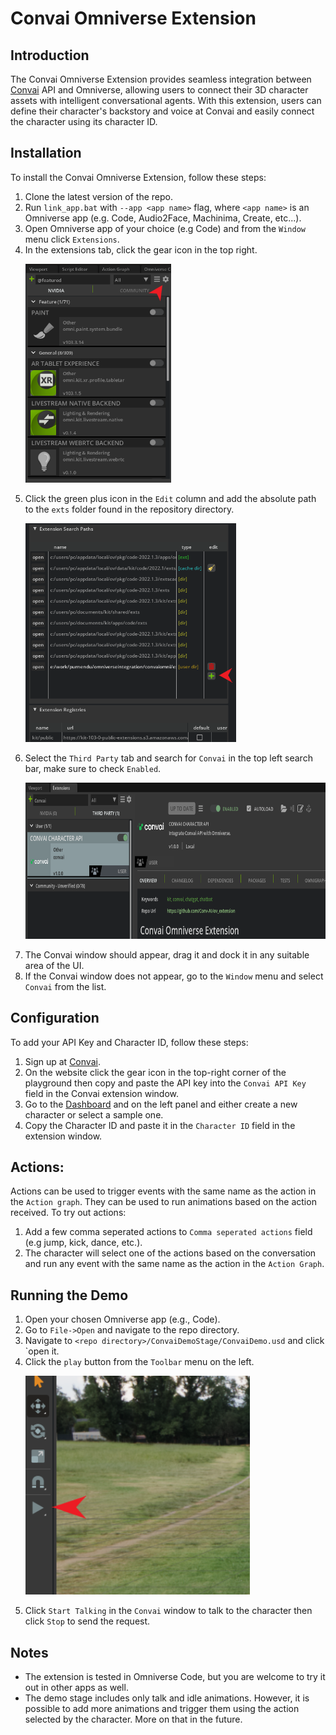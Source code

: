 # Convai Omniverse Extension
## Introduction
The Convai Omniverse Extension provides seamless integration between [Convai](https://convai.com/) API and Omniverse, allowing users to connect their 3D character assets with intelligent conversational agents. With this extension, users can define their character's backstory and voice at Convai and easily connect the character using its character ID.

## Installation
To install the Convai Omniverse Extension, follow these steps:
1. Clone the latest version of the repo.
2. Run `link_app.bat` with `--app <app name>` flag, where `<app name>` is an Omniverse app (e.g. Code, Audio2Face, Machinima, Create, etc...).
3. Open Omniverse app of your choice (e.g Code) and from the `Window` menu click `Extensions`.
4. In the extensions tab, click the gear icon in the top right.
    <p align="left">
    <img height="350" src="images/extensions.png?raw=true">
    </p>
5. Click the green plus icon in the `Edit` column and add the absolute path to the `exts` folder found in the repository directory.
    <p align="left">
    <img height="350" src="images/SearchPath.png?raw=true">
    </p>
6. Select the `Third Party` tab and search for `Convai` in the top left search bar, make sure to check `Enabled`.
    <p align="left">
    <img height="250" src="images/ConvaiSearch.png?raw=true">
    </p>
7. The Convai window should appear, drag it and dock it in any suitable area of the UI.
8. If the Convai window does not appear, go to the `Window` menu and select `Convai` from the list.

## Configuration
To add your API Key and Character ID, follow these steps:
1. Sign up at [Convai](https://convai.com/).
2. On the website click the gear icon in the top-right corner of the playground then copy and paste the API key into the `Convai API Key` field in the Convai extension window.
3. Go to the [Dashboard](https://convai.com/pipeline/dashboard) and on the left panel and either create a new character or select a sample one.
4. Copy the Character ID and paste it in the `Character ID` field in the extension window.

## Actions:
Actions can be used to trigger events with the same name as the action in the `Action graph`. They can be used to run animations based on the action received. To try out actions:
1. Add a few comma seperated actions to `Comma seperated actions` field (e.g jump, kick, dance, etc.).
2. The character will select one of the actions based on the conversation and run any event with the same name as the action in the `Action Graph`.

## Running the Demo
1. Open your chosen Omniverse app (e.g., Code).
2. Go to `File->Open` and navigate to the repo directory.
3. Navigate to `<repo directory>/ConvaiDemoStage/ConvaiDemo.usd` and click `open it.
4. Click the `play` button from the `Toolbar` menu on the left.
    <p align="left">
    <img height="350" src="images/PlayToolbar.png?raw=true">
    </p>
5. Click `Start Talking` in the `Convai` window to talk to the character then click `Stop` to send the request.

## Notes
- The extension is tested in Omniverse Code, but you are welcome to try it out in other apps as well.
- The demo stage includes only talk and idle animations. However, it is possible to add more animations and trigger them using the action selected by the character. More on that in the future.